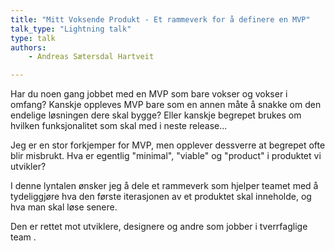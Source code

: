 ```yaml
---
title: "Mitt Voksende Produkt - Et rammeverk for å definere en MVP"
talk_type: "Lightning talk"
type: talk
authors:
    - Andreas Sætersdal Hartveit

---
```

Har du noen gang jobbet med en MVP som bare vokser og vokser i omfang? Kanskje  oppleves MVP bare som en annen måte å snakke om den endelige løsningen dere skal bygge? Eller kanskje begrepet brukes om hvilken funksjonalitet som skal med i neste release... 

Jeg er en stor forkjemper for MVP, men opplever dessverre at begrepet ofte blir misbrukt. Hva er egentlig "minimal", "viable" og "product" i produktet vi utvikler? 

I denne lyntalen ønsker jeg å dele et rammeverk som hjelper teamet med å tydeliggjøre hva den første iterasjonen av et produktet skal inneholde, og hva man skal løse senere. 

Den er rettet mot utviklere, designere og andre som jobber i tverrfaglige team . 

